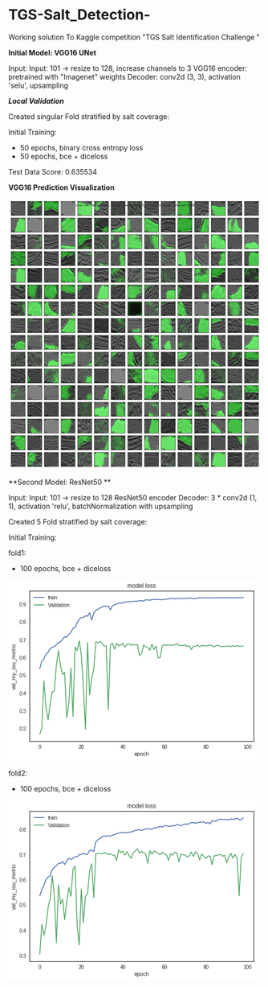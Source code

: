 # TGS-Salt_Detection-
Working solution To Kaggle competition "TGS Salt Identification Challenge "


**Initial Model: VGG16 UNet**

Input: Input: 101 -> resize to 128, increase channels to 3
VGG16 encoder: pretrained with "Imagenet" weights
Decoder: conv2d (3, 3), activation 'selu', upsampling 

***Local Validation***

Created singular Fold stratified by salt coverage: 

Initial Training:
- 50 epochs, binary cross entropy loss
- 50 epochs, bce + diceloss 

Test Data Score: 0.635534

**VGG16 Prediction Visualization**

![VGG16 Predictions](https://github.com/GavinClarke0/TGS-Salt_Detection/blob/master/readme_files/myplot.png?raw=true "VGG16 Model Predictions")

**Second Model: ResNet50 **

Input: Input: 101 -> resize to 128
ResNet50 encoder
Decoder: 3 *  conv2d (1, 1), activation 'relu', batchNormalization with upsampling 

Created 5 Fold stratified by salt coverage: 

Initial Training:

fold1:
- 100 epochs, bce + diceloss 

![Resnet50 Predictions](https://github.com/GavinClarke0/TGS-Salt_Detection/blob/master/readme_files/resNet50_100epochbce_fold1.png "ResNet50 Fold 1 Model Predictions")

fold2:
- 100 epochs, bce + diceloss

![Resnet50 Predictions](https://github.com/GavinClarke0/TGS-Salt_Detection/blob/master/readme_files/resNet50_100epochbce_fold2.png "ResNet50 Fold 2 Model Predictions")



